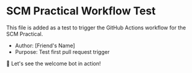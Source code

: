 # SCM Practical Workflow Test

This file is added as a test to trigger the GitHub Actions workflow for the SCM Practical.

- Author: [Friend's Name]
- Purpose: Test first pull request trigger

🚀 Let's see the welcome bot in action!

